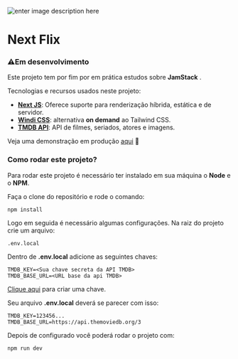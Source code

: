 ![enter image description here](https://i.imgur.com/7GUZ5s4.png)

# Next Flix

### ⚠️Em desenvolvimento 


Este projeto tem por fim por em prática estudos sobre **JamStack** .

Tecnologias e recursos usados neste projeto:

 - **[Next JS](https://nextjs.org/)**: Oferece suporte para renderização híbrida, estática e de servidor.
 - **[Windi CSS](https://windicss.org/)**: alternativa **on demand**  ao Tailwind CSS.
 - **[TMDB API](https://developers.themoviedb.org/3/getting-started/introduction)**: API de filmes, seriados, atores e imagens.

Veja uma demonstração em produção [aqui](https://next-flix-one.vercel.app/) 🙂

### Como rodar este projeto?

Para rodar este projeto é necessário ter instalado em sua máquina o **Node** e o **NPM**.

Faça o clone do repositório e rode o comando:

    npm install
    
Logo em seguida é necessário algumas configurações. Na raiz do projeto crie um  arquivo:

    .env.local
Dentro de **.env.local** adicione as seguintes chaves:

    TMDB_KEY=<Sua chave secreta da API TMDB>
    TMDB_BASE_URL=<URL base da api TMDB>
[Clique aqui](https://developers.themoviedb.org/3/getting-started/introduction) para criar uma chave.

Seu arquivo **.env.local** deverá se parecer com isso:

    TMDB_KEY=123456...
    TMDB_BASE_URL=https://api.themoviedb.org/3

Depois de configurado você poderá rodar o projeto com:

    npm run dev

   


